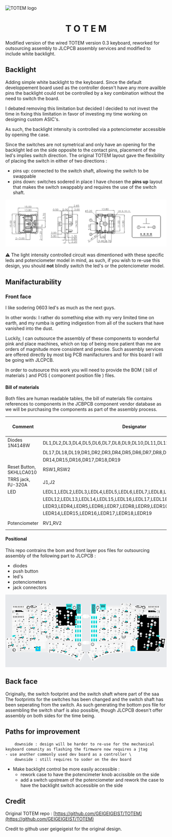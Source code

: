 <picture align="center">
  <source media="(prefers-color-scheme: dark)" srcset="/docs/images/TOTEM_logo_dark.svg">
  <source media="(prefers-color-scheme: light)" srcset="/docs/images/TOTEM_logo_bright.svg">
  <img alt="TOTEM logo" src="/docs/images/TOTEM_logo_dark.svg">
</picture>

<h1 align="center">T O T E M</h1>

Modified version of the wired TOTEM version 0.3 keyboard, reworked for outsourcing assembly to JLCPCB assembly services and modified to include white backlight.

## Backlight 

Adding simple white backlight to the keyboard. 
Since the default developpement board used as the controller doesn't have any more availble pins 
the backlight could not be controlled by a key combination without the need to switch the board.

I debated removing this limitation but decided I decided to not invest the time in fixing this limitation
in favor of investing my time working on designing custom ASIC's. 

As such, the backlight intensity is controlled via a potenciometer accessible by opening the case. 

Since the switches are not symetrical and only have an opening for the backlight led on the side opposite to the contact pins, placement 
of the led's implies switch direction. 
The original TOTEM layout gave the flexibility of placing the switch in either of two directions : 
- pins up: connected to the switch shaft, allowing the switch to be swappable
- pins down: switches sodered in place 
I have chosen the **pins up** layout that makes the switch swappably and requires the use of the switch shaft.

![switch](/docs/images/switch.png)

:warning: The light intensity controlled circuit was dimentioned with these specific leds and potenciometer model in mind, as such,
if you wish to re-use this design, you should **not** blindly switch the led's or the potenciometer model. 




## Manifacturability 

### Front face 

I like sodering 0603 led's as much as the next guys.
 
In other words: I rather do something else with my very limited time on earth, and my rumba is getting indigestion from all of the suckers that have vanished into the dust. 

Luckily, I can outsource the assembly of these components to wonderful pink and place machines, which on top of 
being more patient than me are orders of magnitude more consistent and precise. Such assembly services are 
offered directly by most big PCB manifacturers and for this board I will be going with JLCPCB. 

In order to outsource this work you will need to provide the BOM ( bill of materials ) and POS ( component position file ) files.

#### Bill of materials

Both files are human readable tables, the bill of materials file contains references to components in the JCBPCB component vendor database
as we will be purchasing the components as part of the assembly process. 

| Comment                  | Designator                                                                 | Footprint    | JLCPCB Part #（optional） |
|---------------------------|----------------------------------------------------------------------------|--------------|---------------------------|
| Diodes 1N4148W           | DL1,DL2,DL3,DL4,DL5,DL6,DL7,DL8,DL9,DL10,DL11,DL12,DL13,DL14,DL15,DL16,   | SOD-123      | C2099                     |
|                           | DL17,DL18,DL19,DR1,DR2,DR3,DR4,DR5,DR6,DR7,DR8,DR9,DR10,DR11,DR12,DR13,   |              |                           |
|                           | DR14,DR15,DR16,DR17,DR18,DR19                                             |              |                           |
| Reset Button, SKHLLCA010 | RSW1,RSW2                                                                  | SKHLLCA010   | C139766                   |
| TRRS jack, PJ-320A       | J1,J2                                                                     | PJ-320A      | C2884926                  |
| LED                      | LEDL1,LEDL2,LEDL3,LEDL4,LEDL5,LEDL6,LEDL7,LEDL8,LEDL9,LEDL10,LEDL11,      | KT-0603W     | C2290                     |
|                           | LEDL12,LEDL13,LEDL14,LEDL15,LEDL16,LEDL17,LEDL18,LEDL19,LEDR1,LEDR2,      |              |                           |
|                           | LEDR3,LEDR4,LEDR5,LEDR6,LEDR7,LEDR8,LEDR9,LEDR10,LEDR11,LEDR12,LEDR13,    |              |                           |
|                           | LEDR14,LEDR15,LEDR16,LEDR17,LEDR18,LEDR19                                 |              |                           |
| Potenciometer            | RV1,RV2                                                                   | GF063P1-B201 | C128076                   |


#### Positional 



This repo contrains the bom and front layer pos files for outsourcing assembly of the following part to JLCPCB : 
- diodes
- push button
- led's
- potenciometers
- jack connectors

![assemnly](/docs/images/TOTEM_PCB_assembly.png)

## Back face 

Originally, the switch footprint and the switch shaft where part of the saa
The footprints for the switches has been changed and the switch shaft has been seperating from the switch. 
As such generating the bottom pos file for assembling the switch sharf is also possible, though JLCPCB doesn't offer assembly on both sides for the time being.  

## Paths for improvement

        downside : design will be harder to re-use for the mechanical keyboard comunity as flashing the firmware now requires a jtag
    - use another commonly used dev board as a controller \
        downside : still requires to soder on the dev board 

- Make backlight control be more easily accessible : 
    - rework case to have the potencimeter knob accissible on the side
    - add a switch upstream of the potenciometer and rework the case to have the backlight switch accessible on the side

## Credit

Original TOTEM repo : [https://github.com/GEIGEIGEIST/TOTEM](https://github.com/GEIGEIGEIST/TOTEM)

Credit to github user geigeigeist for the original design. 


